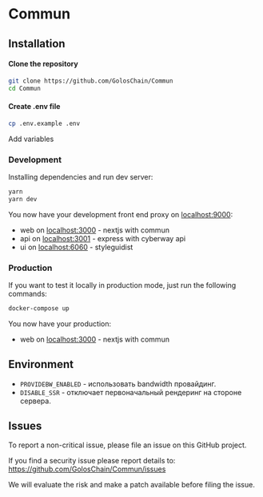 # Commun

## Installation

#### Clone the repository

```bash
git clone https://github.com/GolosChain/Commun
cd Commun
```

#### Create .env file

```bash
cp .env.example .env
```

Add variables

### Development

Installing dependencies and run dev server:

```bash
yarn
yarn dev
```

You now have your development front end proxy on [localhost:9000](http://localhost:9000):

- web on [localhost:3000](http://localhost:3000) - nextjs with commun
- api on [localhost:3001](http://localhost:3001) - express with cyberway api
- ui on [localhost:6060](http://localhost:6060) - styleguidist

### Production

If you want to test it locally in production mode, just run the following commands:

```bash
docker-compose up
```

You now have your production:

- web on [localhost:3000](http://localhost:3000) - nextjs with commun

## Environment

- `PROVIDEBW_ENABLED` - использовать bandwidth провайдинг.
- `DISABLE_SSR` - отключает первоначальный рендеринг на стороне сервера.

## Issues

To report a non-critical issue, please file an issue on this GitHub project.

If you find a security issue please report details to: https://github.com/GolosChain/Commun/issues

We will evaluate the risk and make a patch available before filing the issue.
